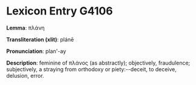 # Lexicon Entry G4106

**Lemma**: πλάνη

**Transliteration (xlit)**: plánē

**Pronunciation**: plan'-ay

**Description**:
feminine of πλάνος (as abstractly); objectively, fraudulence; subjectively, a straying from orthodoxy or piety:--deceit, to deceive, delusion, error.
